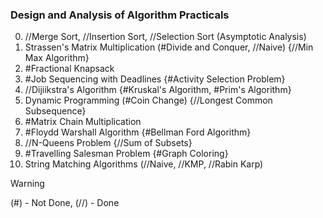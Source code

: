 ### Design and Analysis of Algorithm Practicals

0. //Merge Sort, //Insertion Sort, //Selection Sort (Asymptotic Analysis)
1. Strassen's Matrix Multiplication (#Divide and Conquer, //Naive) {//Min Max Algorithm}
2. #Fractional Knapsack
3. #Job Sequencing with Deadlines {#Activity Selection Problem}
4. //Dijiikstra's Algorithm {#Kruskal's Algorithm, #Prim's Algorithm}
5. Dynamic Programming (#Coin Change) {//Longest Common Subsequence}
6. #Matrix Chain Multiplication
7. #Floydd Warshall Algorithm {#Bellman Ford Algorithm}
8. //N-Queens Problem {//Sum of Subsets}
9. #Travelling Salesman Problem {#Graph Coloring}
10. String Matching Algorithms (//Naive, //KMP, //Rabin Karp)

> [!WARNING]
> (#) - Not Done, (//) - Done 